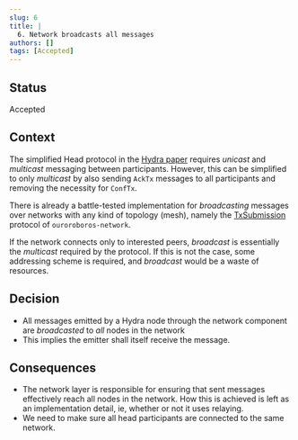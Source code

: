 ```yaml
---
slug: 6
title: | 
  6. Network broadcasts all messages
authors: []
tags: [Accepted]
---
```


## Status

Accepted

## Context

The simplified Head protocol in the [Hydra
paper](https://iohk.io/en/research/library/papers/hydrafast-isomorphic-state-channels/)
requires _unicast_ and _multicast_ messaging between participants. However, this
can be simplified to only _multicast_ by also sending `AckTx` messages to all
participants and removing the necessity for `ConfTx`.

There is already a battle-tested implementation for _broadcasting_ messages over
networks with any kind of topology (mesh), namely the
[TxSubmission](https://github.com/input-output-hk/ouroboros-network/tree/master/ouroboros-network/src/Ouroboros/Network/TxSubmission)
protocol of `ouroroboros-network`.

If the network connects only to interested peers, _broadcast_ is essentially the
_multicast_ required by the protocol. If this is not the case, some addressing
scheme is required, and _broadcast_ would be a waste of resources.

## Decision

* All messages emitted by a Hydra node through the network component are _broadcasted_ to _all_ nodes in the network
* This implies the emitter shall itself receive the message.

## Consequences

* The network layer is responsible for ensuring that sent messages effectively
  reach all nodes in the network. How this is achieved is left as an
  implementation detail, ie, whether or not it uses relaying.
* We need to make sure all head participants are connected to the same network.

